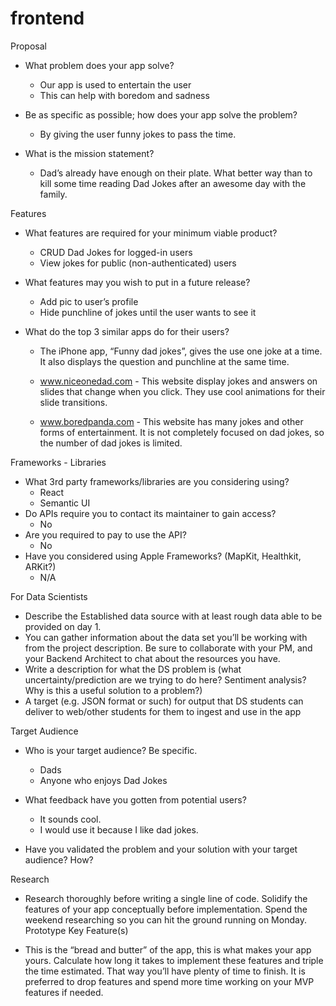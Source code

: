 # frontend

Proposal

- What problem does your app solve?
  - Our app is used to entertain the user
  - This can help with boredom and sadness

- Be as specific as possible; how does your app solve the problem?
  - By giving the user funny jokes to pass the time.

- What is the mission statement?

  - Dad’s already have enough on their plate. What better way than to kill some time reading Dad Jokes after an awesome day with the family.

Features

- What features are required for your minimum viable product?
  - CRUD Dad Jokes for logged-in users
  - View jokes for public (non-authenticated) users

- What features may you wish to put in a future release?
  - Add pic to user’s profile
  - Hide punchline of jokes until the user wants to see it

- What do the top 3 similar apps do for their users?
  - The iPhone app, “Funny dad jokes”, gives the use one joke at a time. It also displays the question and punchline at the same time.

  - www.niceonedad.com - This website display jokes and answers on slides that change when you click. They use cool animations for their slide transitions.

  - www.boredpanda.com - This website has many jokes and other forms of entertainment. It is not completely focused on dad jokes, so the number of dad jokes is limited.

Frameworks - Libraries

- What 3rd party frameworks/libraries are you considering using?
  - React
  - Semantic UI
- Do APIs require you to contact its maintainer to gain access?
  - No
- Are you required to pay to use the API?
  - No
- Have you considered using Apple Frameworks? (MapKit, Healthkit, ARKit?)
  - N/A

For Data Scientists

- Describe the Established data source with at least rough data able to be provided on day 1. 
- You can gather information about the data set you’ll be working with from the project description. Be sure to collaborate with your PM, and your Backend Architect to chat about the resources you have.
- Write a description for what the DS problem is (what uncertainty/prediction are we trying to do here? Sentiment analysis? Why is this a useful solution to a problem?)
- A target (e.g. JSON format or such) for output that DS students can deliver to web/other students for them to ingest and use in the app

Target Audience

- Who is your target audience? Be specific.
  - Dads
  - Anyone who enjoys Dad Jokes

- What feedback have you gotten from potential users?
  - It sounds cool.
  - I would use it because I like dad jokes.
  
- Have you validated the problem and your solution with your target audience? How?

Research

- Research thoroughly before writing a single line of code. Solidify the features of your app conceptually before implementation. Spend the weekend researching so you can hit the ground running on Monday.
Prototype Key Feature(s)

- This is the “bread and butter” of the app, this is what makes your app yours. Calculate how long it takes to implement these features and triple the time estimated. That way you’ll have plenty of time to finish. It is preferred to drop features and spend more time working on your MVP features if needed.

